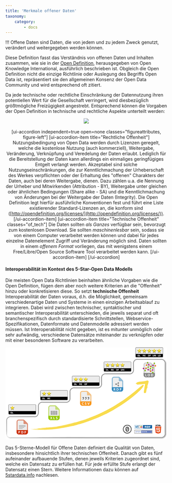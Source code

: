 ```yaml
---
title: 'Merkmale offener Daten'
taxonomy:
    category:
        - docs
---
```


<style>
  #schaubild_offenheit g:hover path {
    fill: #bcd16f !important;
    cursor: pointer;
  }

  #schaubild_offenheit g:hover text {
       font-weight: bold;
  }

  .schaubild_offenheit_hovered{
    fill: #bcd16f !important;
    background: #bcd16f !important;;
  }

  #schaubild_offenheit{
    text-align: center;
  }
</style>

!!! Offene Daten sind Daten, die von jedem und zu jedem Zweck genutzt, verändert und weitergegeben werden können.

Diese Definition fasst das Verständnis von offenen Daten und Inhalten zusammen, wie sie in der [Open Definition](https://opendefinition.org/), herausgegeben von Open Knowledge International, ausführlich beschrieben ist. Obgleich die Open Definition nicht die einzige Richtlinie oder Auslegung des Begriffs Open Data ist, repräsentiert sie den allgemeinen Konsenz der Open Data Community und wird entsprechend oft zitiert.



Da jede technische oder rechtliche Einschränkung der Datennutzung ihren potentiellen Wert für die Gesellschaft verringert, wird diesbezüglich größtmögliche Freizügigkeit angestrebt. Entsprechend können die Vorgaben der Open Definition in technische und rechtliche Aspekte unterteilt werden:

<div id="schaubild_offenheit">
    <noscript>
        <img src="merkmale/schaubild_offenheit.png">
    </noscript>

  <p markdown="1">

[ui-accordion independent=true open=none classes="figureattributes, figure-left"]
[ui-accordion-item title="Rechtliche Offenheit"]
Nutzungsbedingung von Open Data werden durch Lizenzen geregelt, welche die kostenlose Nutzung (auch kommerziell), Weitergabe, Veränderung, Verknüpfung und Veredelung der Daten erlaubt. Lediglich für die Bereitstellung der Daten kann allerdings ein einmaliges geringfügiges Entgelt verlangt werden.
Akzeptabel sind solche Nutzungseinschränkungen, die zur Kenntlichmachung der Urheberschaft des Werkes verpflichten oder der Erhaltung des "offenen" Charakters der Daten, auch bei deren Weitergabe, dienen. Dazu zählen u.a. die Nennung der Urheber und Mitwirkenden (Attribution - BY), Weitergabe unter gleichen oder ähnlichen Bedingungen (Share alike - SA) und die Kenntlichmachung von Änderungen bei der Weitergabe der Daten (Integrity).
Die Open Definition legt hierfür ausführliche Konventionen fest und führt eine Liste existierender Standard-Lizenzen an, die konform sind ([http://opendefinition.org/licenses/](http://opendefinition.org/licenses/)).
[/ui-accordion-item]
[ui-accordion-item title="Technische Offenheit" classes="of_tech"]
Die Daten sollten *als Ganzes* verfügbar sein, bevorzugt zum kostenlosen Download. Sie sollten *maschinenlesbar* sein, sodass sie von einem Computer verarbeitet werden können und dabei für jedes einzelne Datenelement Zugriff und Veränderung möglich sind. Daten sollten in einem *offenem Format* vorliegen, das mit wenigstens einem Free/Libre/Open Source Software Tool verarbeitet werden kann.
[/ui-accordion-item]
[/ui-accordion]
</p>
</div>

#### Interoperabilität im Kontext des 5-Star-Open Data Modells

Die meisten Open Data Richtlinien beinhalten ähnliche Vorgaben wie die Open Definition, fügen dem aber noch weitere Kriterien an die "Offenheit" hinzu oder konkretisieren diese. So setzt **technische Offenheit** Interoperabilität der Daten voraus, d.h. die Möglichkeit, gemeinsam verschiedenartige Daten und Systeme in einen einzigen Arbeitsablauf zu integrieren. Dabei wird zwischen technischer, syntaktischer und semantischer Interoperabilität unterschieden, die jeweils separat und oft branchenspezifisch durch standardisierte Schnittstellen, Webservice-Spezifikationen, Datenformate und Datenmodelle adressiert werden müssen. Ist Interoperabilität nicht gegeben, ist es mitunter unmöglich oder sehr aufwändig, verschiedene Datensätze miteinander zu verknüpfen oder mit einer besonderen Software zu verarbeiten.

![](5-star-steps.png?width=600)

Das 5-Sterne-Modell für Offene Daten definiert die Qualität von Daten, insbesondere hinsichtlich ihrer technischen Offenheit. Danach gibt es fünf aufeinander aufbauende Stufen, denen jeweils Kriterien zugeordnet sind, welche ein Datensatz zu erfüllen hat. Für jede erfüllte Stufe erlangt der Datensatz einen Stern. Weitere Informationen dazu können auf [5stardata.info](https://5stardata.info/de/) nachlesen.

<!--
------------------------------
- Sunlight Foundation / Sebastopol / Obama
- Open-Data-Charter (G8 / International)
- Aktionsplan der Bundesregierung
- Datenlizenz Deutschland
- Europäisches Datenportal und Unterportale
- mCloud


Quellen:

https://opendefinition.org/od/2.1/en/
https://blog.okfn.org/2013/10/03/defining-open-data/ -->


<script type="text/javascript" src="merkmale/loadsvg.js"></script>
